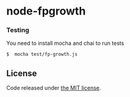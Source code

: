 # node-fpgrowth

### Testing

You need to install mocha and chai to run tests

```sh
$  mocha test/fp-growth.js 
```
## License

Code released under [the MIT license](https://github.com/fabianTMC/node-fpgrowth/blob/master/LICENSE).